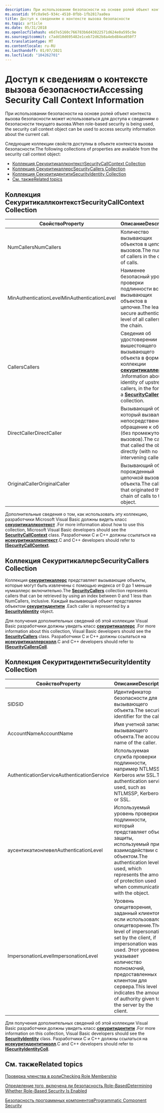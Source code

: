 ```yaml
---
description: При использовании безопасности на основе ролей объект контекста вызова безопасности может использоваться для доступа к сведениям о безопасности текущего вызова.
ms.assetid: 9fc0a9e5-934c-4510-8fbb-1fb2817aa0ea
title: Доступ к сведениям о контексте вызова безопасности
ms.topic: article
ms.date: 05/31/2018
ms.openlocfilehash: e6d7e5160c766783b6d43822571d624e0a595c9e
ms.sourcegitcommit: c7add10d695482e1ceb72d62b8a4ebd84ea050f7
ms.translationtype: MT
ms.contentlocale: ru-RU
ms.lasthandoff: 01/07/2021
ms.locfileid: "104262701"
---
```

# <a name="accessing-security-call-context-information"></a><span data-ttu-id="df047-103">Доступ к сведениям о контексте вызова безопасности</span><span class="sxs-lookup"><span data-stu-id="df047-103">Accessing Security Call Context Information</span></span>

<span data-ttu-id="df047-104">При использовании безопасности на основе ролей объект контекста вызова безопасности может использоваться для доступа к сведениям о безопасности текущего вызова.</span><span class="sxs-lookup"><span data-stu-id="df047-104">When role-based security is being used, the security call context object can be used to access security information about the current call.</span></span>

<span data-ttu-id="df047-105">Следующие коллекции свойств доступны в объекте контекста вызова безопасности:</span><span class="sxs-lookup"><span data-stu-id="df047-105">The following collections of properties are available from the security call context object:</span></span>

-   [<span data-ttu-id="df047-106">Коллекция Секуритикаллконтекст</span><span class="sxs-lookup"><span data-stu-id="df047-106">SecurityCallContext Collection</span></span>](#securitycallcontext-collection)
-   [<span data-ttu-id="df047-107">Коллекция Секуритикаллерс</span><span class="sxs-lookup"><span data-stu-id="df047-107">SecurityCallers Collection</span></span>](#securitycallers-collection)
-   [<span data-ttu-id="df047-108">Коллекция Секуритидентити</span><span class="sxs-lookup"><span data-stu-id="df047-108">SecurityIdentity Collection</span></span>](#securityidentity-collection)
-   [<span data-ttu-id="df047-109">См. также</span><span class="sxs-lookup"><span data-stu-id="df047-109">Related topics</span></span>](#related-topics)

## <a name="securitycallcontext-collection"></a><span data-ttu-id="df047-110">Коллекция Секуритикаллконтекст</span><span class="sxs-lookup"><span data-stu-id="df047-110">SecurityCallContext Collection</span></span>



| <span data-ttu-id="df047-111">Свойство</span><span class="sxs-lookup"><span data-stu-id="df047-111">Property</span></span>                          | <span data-ttu-id="df047-112">Описание</span><span class="sxs-lookup"><span data-stu-id="df047-112">Description</span></span>                                                                                                                            |
|-----------------------------------|----------------------------------------------------------------------------------------------------------------------------------------|
| <span data-ttu-id="df047-113">NumCallers</span><span class="sxs-lookup"><span data-stu-id="df047-113">NumCallers</span></span><br/>             | <span data-ttu-id="df047-114">Количество вызывающих объектов в цепочке вызовов.</span><span class="sxs-lookup"><span data-stu-id="df047-114">The number of callers in the chain of calls.</span></span><br/>                                                                                |
| <span data-ttu-id="df047-115">MinAuthenticationLevel</span><span class="sxs-lookup"><span data-stu-id="df047-115">MinAuthenticationLevel</span></span><br/> | <span data-ttu-id="df047-116">Наименее безопасный уровень проверки подлинности всех вызывающих объектов в цепочке.</span><span class="sxs-lookup"><span data-stu-id="df047-116">The least secure authentication level of all callers in the chain.</span></span><br/>                                                          |
| <span data-ttu-id="df047-117">Callers</span><span class="sxs-lookup"><span data-stu-id="df047-117">Callers</span></span><br/>                | <span data-ttu-id="df047-118">Сведения об удостоверении вышестоящего вызывающего объекта в форме коллекции [**секуритикаллерс**](securitycallers.md) .</span><span class="sxs-lookup"><span data-stu-id="df047-118">Information about the identity of upstream callers, in the form of a [**SecurityCallers**](securitycallers.md) collection.</span></span><br/> |
| <span data-ttu-id="df047-119">DirectCaller</span><span class="sxs-lookup"><span data-stu-id="df047-119">DirectCaller</span></span><br/>           | <span data-ttu-id="df047-120">Вызывающий объект, который вызвал непосредственное обращение к объекту (без промежуточных вызовов).</span><span class="sxs-lookup"><span data-stu-id="df047-120">The caller that called the object directly (with no intervening callers).</span></span> <br/>                                                  |
| <span data-ttu-id="df047-121">OriginalCaller</span><span class="sxs-lookup"><span data-stu-id="df047-121">OriginalCaller</span></span><br/>         | <span data-ttu-id="df047-122">Вызывающий объект, порожденный цепочкой вызовов объекта.</span><span class="sxs-lookup"><span data-stu-id="df047-122">The caller that originated the chain of calls to the object.</span></span> <br/>                                                               |



 

<span data-ttu-id="df047-123">Дополнительные сведения о том, как использовать эту коллекцию, разработчики Microsoft Visual Basic должны видеть класс [**секуритикаллконтекст**](securitycallcontext.md) .</span><span class="sxs-lookup"><span data-stu-id="df047-123">For more information about how to use this collection, Microsoft Visual Basic developers should see the [**SecurityCallContext**](securitycallcontext.md) class.</span></span> <span data-ttu-id="df047-124">Разработчики C и C++ должны ссылаться на [**исекуритикаллконтекст**](/windows/desktop/api/ComSvcs/nn-comsvcs-isecuritycallcontext).</span><span class="sxs-lookup"><span data-stu-id="df047-124">C and C++ developers should refer to [**ISecurityCallContext**](/windows/desktop/api/ComSvcs/nn-comsvcs-isecuritycallcontext).</span></span>

## <a name="securitycallers-collection"></a><span data-ttu-id="df047-125">Коллекция Секуритикаллерс</span><span class="sxs-lookup"><span data-stu-id="df047-125">SecurityCallers Collection</span></span>

<span data-ttu-id="df047-126">Коллекция [**секуритикаллерс**](securitycallers.md) представляет вызывающие объекты, которые могут быть извлечены с помощью индекса от 0 до 1 меньше нумкаллерс включительно.</span><span class="sxs-lookup"><span data-stu-id="df047-126">The [**SecurityCallers**](securitycallers.md) collection represents callers that can be retrieved by using an index between 0 and 1 less than NumCallers, inclusive.</span></span> <span data-ttu-id="df047-127">Каждый вызывающий объект представлен объектом [**секуритидентити**](securityidentity.md) .</span><span class="sxs-lookup"><span data-stu-id="df047-127">Each caller is represented by a [**SecurityIdentity**](securityidentity.md) object.</span></span>

<span data-ttu-id="df047-128">Для получения дополнительных сведений об этой коллекции Visual Basic разработчики должны увидеть класс [**секуритикаллерс**](securitycallers.md) .</span><span class="sxs-lookup"><span data-stu-id="df047-128">For more information about this collection, Visual Basic developers should see the [**SecurityCallers**](securitycallers.md) class.</span></span> <span data-ttu-id="df047-129">Разработчики C и C++ должны ссылаться на [**исекуритикаллерсколл**](/windows/desktop/api/ComSvcs/nn-comsvcs-isecuritycallerscoll).</span><span class="sxs-lookup"><span data-stu-id="df047-129">C and C++ developers should refer to [**ISecurityCallersColl**](/windows/desktop/api/ComSvcs/nn-comsvcs-isecuritycallerscoll).</span></span>

## <a name="securityidentity-collection"></a><span data-ttu-id="df047-130">Коллекция Секуритидентити</span><span class="sxs-lookup"><span data-stu-id="df047-130">SecurityIdentity Collection</span></span>



| <span data-ttu-id="df047-131">Свойство</span><span class="sxs-lookup"><span data-stu-id="df047-131">Property</span></span>                         | <span data-ttu-id="df047-132">Описание</span><span class="sxs-lookup"><span data-stu-id="df047-132">Description</span></span>                                                                                                                                                          |
|----------------------------------|----------------------------------------------------------------------------------------------------------------------------------------------------------------------|
| <span data-ttu-id="df047-133">SID</span><span class="sxs-lookup"><span data-stu-id="df047-133">SID</span></span><br/>                   | <span data-ttu-id="df047-134">Идентификатор безопасности для вызывающего объекта.</span><span class="sxs-lookup"><span data-stu-id="df047-134">The security identifier for the caller.</span></span><br/>                                                                                                                   |
| <span data-ttu-id="df047-135">AccountName</span><span class="sxs-lookup"><span data-stu-id="df047-135">AccountName</span></span><br/>           | <span data-ttu-id="df047-136">Имя учетной записи вызывающего объекта.</span><span class="sxs-lookup"><span data-stu-id="df047-136">The account name of the caller.</span></span><br/>                                                                                                                           |
| <span data-ttu-id="df047-137">AuthenticationService</span><span class="sxs-lookup"><span data-stu-id="df047-137">AuthenticationService</span></span><br/> | <span data-ttu-id="df047-138">Используемая служба проверки подлинности, например NTLMSSP, Kerberos или SSL.</span><span class="sxs-lookup"><span data-stu-id="df047-138">The authentication service used, such as NTLMSSP, Kerberos, or SSL.</span></span><br/>                                                                                       |
| <span data-ttu-id="df047-139">аусентикатионлевел</span><span class="sxs-lookup"><span data-stu-id="df047-139">AuthenticationLevel</span></span><br/>   | <span data-ttu-id="df047-140">Используемый уровень проверки подлинности, который представляет объем защиты, используемый при взаимодействии с объектом.</span><span class="sxs-lookup"><span data-stu-id="df047-140">The authentication level used, which represents the amount of protection used when communicating with the object.</span></span><br/>                                         |
| <span data-ttu-id="df047-141">ImpersonationLevel</span><span class="sxs-lookup"><span data-stu-id="df047-141">ImpersonationLevel</span></span><br/>    | <span data-ttu-id="df047-142">Уровень олицетворения, заданный клиентом, если использовалось олицетворение.</span><span class="sxs-lookup"><span data-stu-id="df047-142">The level of impersonation set by the client, if impersonation was used.</span></span> <span data-ttu-id="df047-143">Этот уровень указывает количество полномочий, предоставленных клиентом для сервера.</span><span class="sxs-lookup"><span data-stu-id="df047-143">This level indicates the amount of authority given to the server by the client.</span></span> <br/> |



 

<span data-ttu-id="df047-144">Для получения дополнительных сведений об этой коллекции Visual Basic разработчики должны увидеть класс [**секуритидентити**](securityidentity.md) .</span><span class="sxs-lookup"><span data-stu-id="df047-144">For more information on this collection, Visual Basic developers should see the [**SecurityIdentity**](securityidentity.md) class.</span></span> <span data-ttu-id="df047-145">Разработчики C и C++ должны ссылаться на [**исекуритидентитиколл**](/windows/desktop/api/ComSvcs/nn-comsvcs-isecurityidentitycoll).</span><span class="sxs-lookup"><span data-stu-id="df047-145">C and C++ developers should refer to [**ISecurityIdentityColl**](/windows/desktop/api/ComSvcs/nn-comsvcs-isecurityidentitycoll).</span></span>

## <a name="related-topics"></a><span data-ttu-id="df047-146">См. также</span><span class="sxs-lookup"><span data-stu-id="df047-146">Related topics</span></span>

<dl> <dt>

[<span data-ttu-id="df047-147">Проверка членства в роли</span><span class="sxs-lookup"><span data-stu-id="df047-147">Checking Role Membership</span></span>](checking-role-membership.md)
</dt> <dt>

[<span data-ttu-id="df047-148">Определение того, включена ли безопасность Role-Based</span><span class="sxs-lookup"><span data-stu-id="df047-148">Determining Whether Role-Based Security Is Enabled</span></span>](determining-whether-role-based-security-is-enabled.md)
</dt> <dt>

[<span data-ttu-id="df047-149">Безопасность программных компонентов</span><span class="sxs-lookup"><span data-stu-id="df047-149">Programmatic Component Security</span></span>](programmatic-component-security.md)
</dt> </dl>

 

 




